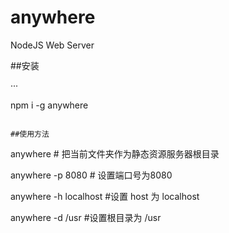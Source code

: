 # anywhere
NodeJS Web Server

##安装

···

npm i -g anywhere
```

##使用方法
```
anywhere # 把当前文件夹作为静态资源服务器根目录

anywhere -p 8080 # 设置端口号为8080

anywhere -h localhost #设置 host 为 localhost

anywhere -d /usr #设置根目录为 /usr
```
